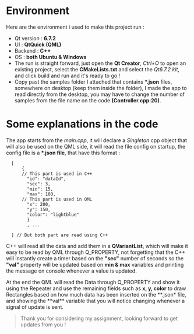 # Environment

Here are the environment i used to make this project run :

-   Qt version : **6.7.2**
-   UI : **QtQuick (QML)**
-   Backend : **C++**
-   OS : **both Ubuntu & Windows**
-   The run is straight forward, just open the **Qt Creator**, _Ctrl+O_ to open an existing project, select the **CMakeLists.txt** and select the _Qt6.7.2 kit_, and click build and run and it's ready to go !
-   Copy past the samples folder I attached that contains **\*.json** files, somewhere on desktop (keep them inside the folder), I made the app to read directly from the desktop, you may have to change the number of samples from the file name on the code **(Controller.cpp:20)**.

# Some explanations in the code

The app starts from the _main.cpp_, it will declare a _Singleton_ cpp object that will also be used on the QML side, it will read the file config on startup, the config file is a **\*.json file**, that have this format :

      [
          {
          // This part is used in C++
            "id": "dataId",
            "sec": 3,
            "min": 15,
            "max": 100,
          // This part is used in QML
            "x": 200,
            "y": 150,
            "color": "lightblue"
            }
            , ...

      ] // But both part are read using C++

C++ will read all the data and add them in a **QVariantList**, which will make it easy to be read by QML through Q_PROPERTY, not forgetting that the C++ will instantly create a timer based on the **"sec"** number of seconds so the **"val"** property will be updated based on **min & max** variables and printing the message on console whenever a value is updated.

At the end the QML will read the Data through Q_PROPERTY and show it using the Repeater and use the remaining fields such as **x, y, color** to draw Rectangles based on how much data has been inserted on the **.json\* file, and showing the **val\*\* variable that you will notice changing whenever a signal of update is sent.

> Thank you for considering my assignment, looking forward to get updates from you !
